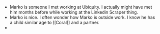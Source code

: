- Marko is someone I met working at Ubiquity. I actually might have met him months before while working at the Linkedin Scraper thing.
- Marko is nice. I often wonder how Marko is outside work. I know he has a child similar age to [[Coral]] and a partner.
-